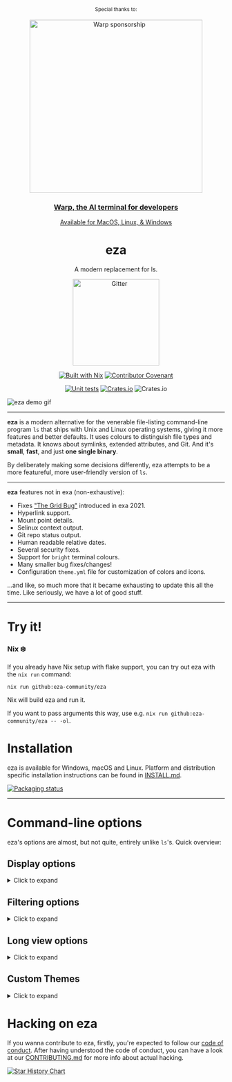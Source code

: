 <!--
SPDX-FileCopyrightText: 2023-2024 Christina Sørensen
SPDX-FileContributor: Christina Sørensen

SPDX-License-Identifier: EUPL-1.2
-->

<div align="center">
<div align="center" markdown="1">
   <sup>Special thanks to:</sup>
   <br>
   <br>
   <a href="https://www.warp.dev/eza">
      <img alt="Warp sponsorship" width="400" src="https://github.com/user-attachments/assets/ab8dd143-b0fd-4904-bdc5-dd7ecac94eae">
   </a>

### [Warp, the AI terminal for developers](https://www.warp.dev/eza)

[Available for MacOS, Linux, & Windows](https://www.warp.dev/eza)<br>

</div>
    
# eza

A modern replacement for ls.

<a href="https://matrix.to/#/#eza-community:gitter.im"><img alt="Gitter" src="https://img.shields.io/gitter/room/eza-community/eza?logo=element&link=https%3A%2F%2Fapp.gitter.im%2F%23%2Froom%2F%23eza%3Agitter.im&link=Gitter%20matrix%20room%20for%20Eza" width=200></a>

[![Built with Nix](https://img.shields.io/badge/Built_With-Nix-5277C3.svg?logo=nixos&labelColor=73C3D5)](https://nixos.org)
[![Contributor Covenant](https://img.shields.io/badge/Contributor%20Covenant-2.1-4baaaa.svg)](CODE_OF_CONDUCT.md)

[![Unit tests](https://github.com/eza-community/eza/actions/workflows/unit-tests.yml/badge.svg)](https://github.com/eza-community/eza/actions/workflows/unit-tests.yml)
[![Crates.io](https://img.shields.io/crates/v/eza?link=https%3A%2F%2Fcrates.io%2Fcrates%2Feza)](https://crates.io/crates/eza)
![Crates.io](https://img.shields.io/crates/l/eza?link=https%3A%2F%2Fgithub.com%2Feza-community%2Feza%2Fblob%2Fmain%2FLICENCE)

</div>

![eza demo gif](docs/images/screenshots.png)

---

**eza** is a modern alternative for the venerable file-listing command-line
program `ls` that ships with Unix and Linux operating systems, giving it more
features and better defaults. It uses colours to distinguish file types and
metadata. It knows about symlinks, extended attributes, and Git. And it's
**small**, **fast**, and just **one single binary**.

By deliberately making some decisions differently, eza attempts to be a more
featureful, more user-friendly version of `ls`.

---

**eza** features not in exa (non-exhaustive):

- Fixes
  ["The Grid Bug"](https://github.com/eza-community/eza/issues/66#issuecomment-1656758327)
  introduced in exa 2021.
- Hyperlink support.
- Mount point details.
- Selinux context output.
- Git repo status output.
- Human readable relative dates.
- Several security fixes.
- Support for `bright` terminal colours.
- Many smaller bug fixes/changes!
- Configuration `theme.yml` file for customization of colors and icons.

...and like, so much more that it became exhausting to update this all the time.
Like seriously, we have a lot of good stuff.

---

<a id="try-it">
<h1>Try it!</h1>
</a>

### Nix ❄️

If you already have Nix setup with flake support, you can try out eza with the
`nix run` command:

    nix run github:eza-community/eza

Nix will build eza and run it.

If you want to pass arguments this way, use e.g.
`nix run github:eza-community/eza -- -ol`.

# Installation

eza is available for Windows, macOS and Linux. Platform and distribution
specific installation instructions can be found in [INSTALL.md](INSTALL.md).

[![Packaging status](https://repology.org/badge/vertical-allrepos/eza.svg?columns=3)](https://repology.org/project/eza/versions)

---

<a id="options">
<h1>Command-line options</h1>
</a>

eza's options are almost, but not quite, entirely unlike `ls`'s. Quick overview:

## Display options

<details>
<summary>Click to expand</summary>

- **-1**, **--oneline**: display one entry per line
- **-G**, **--grid**: display entries as a grid (default)
- **-l**, **--long**: display extended details and attributes
- **-R**, **--recurse**: recurse into directories
- **-T**, **--tree**: recurse into directories as a tree
- **-x**, **--across**: sort the grid across, rather than downwards
- **-F**, **--classify=(when)**: display type indicator by file names (always,
  auto, never)
- **--colo[u]r=(when)**: when to use terminal colours (always, auto, never)
- **--colo[u]r-scale=(field)**: highlight levels of `field` distinctly(all, age,
  size)
- **--color-scale-mode=(mode)**: use gradient or fixed colors in --color-scale.
  valid options are `fixed` or `gradient`
- **--icons=(when)**: when to display icons (always, auto, never)
- **--hyperlink**: display entries as hyperlinks
- **--absolute=(mode)**: display entries with their absolute path (on, follow,
  off)
- **-w**, **--width=(columns)**: set screen width in columns

</details>

## Filtering options

<details>
<summary>Click to expand</summary>

- **-a**, **--all**: show hidden and 'dot' files
- **-d**, **--list-dirs**: list directories like regular files
- **-L**, **--level=(depth)**: limit the depth of recursion
- **-r**, **--reverse**: reverse the sort order
- **-s**, **--sort=(field)**: which field to sort by
- **--group-directories-first**: list directories before other files
- **--group-directories-last**: list directories after other files
- **-D**, **--only-dirs**: list only directories
- **-f**, **--only-files**: list only files
- **--no-symlinks**: don't show symbolic links
- **--show-symlinks**: explicitly show links (with `--only-dirs`,
  `--only-files`, to show symlinks that match the filter)
- **--git-ignore**: ignore files mentioned in `.gitignore`
- **-I**, **--ignore-glob=(globs)**: glob patterns (pipe-separated) of files to
  ignore

Pass the `--all` option twice to also show the `.` and `..` directories.

</details>

## Long view options

<details>
<summary>Click to expand</summary>

These options are available when running with `--long` (`-l`):

- **-b**, **--binary**: list file sizes with binary prefixes
- **-B**, **--bytes**: list file sizes in bytes, without any prefixes
- **-g**, **--group**: list each file's group
- **-h**, **--header**: add a header row to each column
- **-H**, **--links**: list each file's number of hard links
- **-i**, **--inode**: list each file's inode number
- **-m**, **--modified**: use the modified timestamp field
- **-M**, **--mounts**: Show mount details (Linux and MacOS only).
- **-S**, **--blocksize**: show size of allocated file system blocks
- **-t**, **--time=(field)**: which timestamp field to use
- **-u**, **--accessed**: use the accessed timestamp field
- **-U**, **--created**: use the created timestamp field
- **-X**, **--dereference**: dereference symlinks for file information
- **-Z**, **--context**: list each file's security context
- **-@**, **--extended**: list each file's extended attributes and sizes
- **--changed**: use the changed timestamp field
- **--git**: list each file's Git status, if tracked or ignored
- **--git-repos**: list each directory's Git status, if tracked
- **--git-repos-no-status**: list whether a directory is a Git repository, but
  not its status (faster)
- **--no-git**: suppress Git status (always overrides `--git`, `--git-repos`,
  `--git-repos-no-status`)
- **--time-style**: how to format timestamps. valid timestamp styles are
  '`default`', '`iso`', '`long-iso`', '`full-iso`', '`relative`', or a custom
  style '`+<FORMAT>`' (E.g., '`+%Y-%m-%d %H:%M`' => '`2023-09-30 13:00`'. For
  more specifications on the format string, see the _`eza(1)` manual page_ and
  [chrono documentation](https://docs.rs/chrono/latest/chrono/format/strftime/index.html).).
- **--total-size**: show recursive directory size
- **--no-permissions**: suppress the permissions field
- **-o**, **--octal-permissions**: list each file's permission in octal format
- **--no-filesize**: suppress the filesize field
- **--no-user**: suppress the user field
- **--no-time**: suppress the time field
- **--stdin**: read file names from stdin

Some of the options accept parameters:

- Valid **--colo\[u\]r** options are **always**, **automatic** (or **auto** for
  short), and **never**.
- Valid sort fields are **accessed**, **changed**, **created**, **extension**,
  **Extension**, **inode**, **modified**, **name**, **Name**, **size**,
  **type**, and **none**. Fields starting with a capital letter sort uppercase
  before lowercase. The modified field has the aliases **date**, **time**, and
  **newest**, while its reverse has the aliases **age** and **oldest**.
- Valid time fields are **modified**, **changed**, **accessed**, and
  **created**.
- Valid time styles are **default**, **iso**, **long-iso**, **full-iso**, and
  **relative**.

See the `man` pages for further documentation of usage. They are available

- online [in the repo](https://github.com/eza-community/eza/tree/main/man)
- in your terminal via `man eza`, as of version
[`[0.18.13] - 2024-04-25`](https://github.com/eza-community/eza/blob/main/CHANGELOG.md#01813---2024-04-25)
</details>

## Custom Themes

<details>
<summary>Click to expand</summary>

**Eza** has recently added support for a `theme.yml` file, where you can specify
all of the existing theme-ing options available for the `LS_COLORS` and
`EXA_COLORS` environment variables, as well as the option to specify different
icons for different file types and extensions. Any existing environment
variables set will continue to work and will take precedence for backwards
compatibility.

#### **New** Pre-made themes

Check out the themes available in the official
[eza-themes](https://github.com/eza-community/eza-themes) repository, or
contribute your own.

An example theme file is available in `docs/theme.yml`, and needs to either be
placed in a directory specified by the environment variable `EZA_CONFIG_DIR`, or
will looked for by default in `$XDG_CONFIG_HOME/eza`.

Full details are available on the
[man page](https://github.com/eza-community/eza/tree/main/man/eza_colors-explanation.5.md)
and an example theme file is included
[here](https://github.com/eza-community/eza/tree/main/docs/theme.yml)

</details>

# Hacking on eza

If you wanna contribute to eza, firstly, you're expected to follow our
[code of conduct](https://github.com/eza-community/eza/blob/main/CODE_OF_CONDUCT.md).
After having understood the code of conduct, you can have a look at our
[CONTRIBUTING.md](https://github.com/eza-community/eza/blob/main/CONTRIBUTING.md)
for more info about actual hacking.

[![Star History Chart](https://api.star-history.com/svg?repos=eza-community/eza&type=Date)](https://star-history.com/#eza-community/eza&Date)
